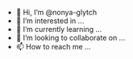 - 👋 Hi, I’m @nonya-glytch
- 👀 I’m interested in ...
- 🌱 I’m currently learning ...
- 💞️ I’m looking to collaborate on ...
- 📫 How to reach me ...

<!---
nonya-glytch/nonya-glytch is a ✨ special ✨ repository because its `README.md` (this file) appears on your GitHub profile.
You can click the Preview link to take a look at your changes.
--->
